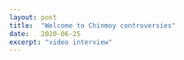 ```yaml
---
layout: post
title:  "Welcome to Chinmoy controversies"
date:   2020-06-25
excerpt: "video interview"
---
```

